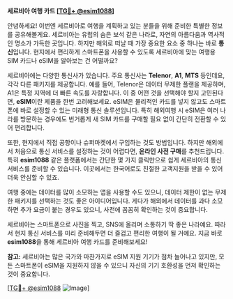 **세르비아 여행 카드 [[TG💪+ @esim1088](https://t.me/s/esim1088)]**

안녕하세요! 이번엔 세르비아로 여행을 계획하고 있는 분들을 위해 준비한 특별한 정보를 공유해볼게요. 세르비아는 유럽의 숨은 보석 같은 나라로, 자연의 아름다움과 역사적인 명소가 가득한 곳입니다. 하지만 해외로 떠날 때 가장 중요한 요소 중 하나는 바로 **통신**입니다. 현지에서 편리하게 스마트폰을 사용할 수 있도록 세르비아에 맞는 여행용 SIM 카드나 eSIM을 알아보는 건 어떨까요?

세르비아에는 다양한 통신사가 있습니다. 주요 통신사는 **Telenor**, **A1**, **MTS** 등인데요, 각각 다른 패키지를 제공합니다. 예를 들어, Telenor은 데이터 무제한 플랜을 제공하며, A1은 특정 지역에 더 빠른 속도를 자랑합니다. 이 중 어떤 것을 선택해야 할지 고민된다면, **eSIM**이란 제품을 한번 고려해보세요. eSIM은 물리적인 카드를 넣지 않고도 스마트폰에 바로 설정할 수 있는 미래형 통신 솔루션입니다. 특히 해외여행 시 eSIM은 여러 나라를 방문하는 경우에도 번거롭게 새 SIM 카드를 구매할 필요 없이 간단히 전환할 수 있어 편리합니다.

또한, 현지에서 직접 공항이나 슈퍼마켓에서 구입하는 것도 방법입니다. 하지만 해외에서 처음으로 통신 서비스를 설정하는 것이 어렵다면, **온라인 사전 구매**를 추천드립니다. 특히 **esim1088** 같은 플랫폼에서는 간단한 몇 가지 클릭만으로 쉽게 세르비아의 통신 서비스를 준비할 수 있습니다. 이곳에서는 한국어로도 친절한 고객지원을 받을 수 있어 더욱 안심할 수 있죠.

여행 중에는 데이터를 많이 소모하는 앱을 사용할 수도 있으니, 데이터 제한이 없는 무제한 패키지를 선택하는 것도 좋은 아이디어입니다. 게다가 해외에서 데이터를 과다 소모하면 추가 요금이 붙는 경우도 있으니, 사전에 꼼꼼히 확인하는 것이 중요합니다.

세르비아는 스마트폰으로 사진을 찍고, SNS에 올리며 소통하기 딱 좋은 나라예요. 따라서 현지 통신 서비스를 미리 준비해두면 더 즐겁고 편리한 여행이 될 거예요. 지금 바로 **esim1088**을 통해 세르비아 여행 카드를 준비해보세요!

**참고:** 세르비아는 많은 국가와 마찬가지로 eSIM 지원 기기가 점차 늘어나고 있지만, 모든 스마트폰이 eSIM을 지원하지 않을 수 있으니 자신의 기기 호환성을 먼저 확인하는 것이 중요합니다.

[[TG💪+ @esim1088](https://t.me/s/esim1088) ![Image](https://i.postimg.cc/Y0z9fWf4/image.png)]